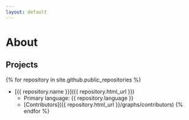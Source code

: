 ```yaml
---
layout: default
---
```

# About

## Projects
{% for repository in site.github.public_repositories %}
  * [{{ repository.name }}]({{ repository.html_url }}) 
    * Primary language: {{ repository.language }}
    * [Contributors]({{ repository.html_url }}/graphs/contributors)
{% endfor %}
